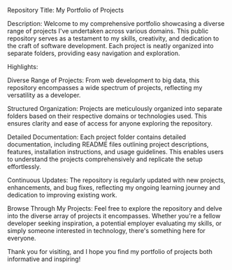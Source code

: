
Repository Title: My Portfolio of Projects

Description:
Welcome to my comprehensive portfolio showcasing a diverse range of projects I've undertaken across various domains. This public repository serves as a testament to my skills, creativity, and dedication to the craft of software development. Each project is neatly organized into separate folders, providing easy navigation and exploration.

Highlights:

Diverse Range of Projects: From web development to big data, this repository encompasses a wide spectrum of projects, reflecting my versatility as a developer.

Structured Organization: Projects are meticulously organized into separate folders based on their respective domains or technologies used. This ensures clarity and ease of access for anyone exploring the repository.

Detailed Documentation: Each project folder contains detailed documentation, including README files outlining project descriptions, features, installation instructions, and usage guidelines. This enables users to understand the projects comprehensively and replicate the setup effortlessly.

Continuous Updates: The repository is regularly updated with new projects, enhancements, and bug fixes, reflecting my ongoing learning journey and dedication to improving existing work.

Browse Through My Projects:
Feel free to explore the repository and delve into the diverse array of projects it encompasses. Whether you're a fellow developer seeking inspiration, a potential employer evaluating my skills, or simply someone interested in technology, there's something here for everyone.

Thank you for visiting, and I hope you find my portfolio of projects both informative and inspiring!

